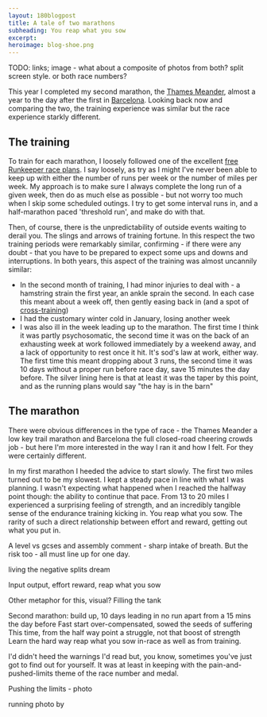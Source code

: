 ```yaml
---
layout: 180blogpost
title: A tale of two marathons
subheading: You reap what you sow
excerpt: 
heroimage: blog-shoe.png
---
```


TODO: links; image - what about a composite of photos from both? split screen style. or both race numbers?

<p>This year I completed my second marathon, the <a href="">Thames Meander</a>, almost a year to the day after the first in <a href="">Barcelona</a>. Looking back now and comparing the two, the training experience was similar but the race experience starkly different.</p>


<h2 class="section-heading">The training</h2>

<p>To train for each marathon, I loosely followed one of the excellent <a href="">free Runkeeper race plans</a>. I say loosely, as try as I might I've never been able to keep up with either the number of runs per week or the number of miles per week. My approach is to make sure I always complete the long run of a given week, then do as much else as possible - but not worry too much when I skip some scheduled outings. I try to get some interval runs in, and a half-marathon paced 'threshold run', and make do with that.</p>

<p>Then, of course, there is the unpredictability of outside events waiting to derail you. The slings and arrows of training fortune. In this respect the two training periods were remarkably similar, confirming - if there were any doubt -  that you have to be prepared to expect some ups and downs and interruptions. In both years, this aspect of the training was almost uncannily similar:</p>

 * In the second month of training, I had minor injuries to deal with - a hamstring strain the first year, an ankle sprain the second. In each case this meant about a week off, then gently easing back in (and a spot of <a href="">cross-training</a>)
 * I had the customary winter cold in January, losing another week
 * I was also ill in the week leading up to the marathon. The first time I think it was partly psychosomatic, the second time it was on the back of an exhausting week at work followed immediately by a weekend away, and a lack of opportunity to rest once it hit. It's sod's law at work, either way. The first time this meant dropping about 3 runs, the second time it was 10 days without a proper run before race day, save 15 minutes the day before. The silver lining here is that at least it was the taper by this point, and as the running plans would say "the hay is in the barn" 


<h2 class="section-heading">The marathon</h2>


<p>There were obvious differences in the type of race - the Thames Meander a low key trail marathon and Barcelona the full closed-road cheering crowds job  - but here I'm more interested in the way I ran it and how I felt. For they were certainly different.</p>

<p>In my first marathon I heeded the advice to start slowly. The first two miles turned out to be my slowest. I kept a steady pace in line with what I was planning. I wasn't expecting what happened when I reached the halfway point though: the ability to continue that pace. From 13 to 20 miles I experienced a surprising feeling of strength, and an incredibly tangible sense of the endurance training kicking in. You reap what you sow. The rarity of such a direct relationship between effort and reward, getting out what you put in.


A level vs gcses and assembly comment - sharp intake of breath. But the risk too - all must line up for one day.

living the negative splits dream

Input output, effort reward, reap what you sow

Other metaphor for this, visual? Filling the tank

Second marathon: 
build up, 10 days leading in no run apart from a 15 mins the day before
Fast start over-compensated, sowed the seeds of suffering
This time, from the half way point a struggle, not that boost of strength
Learn the hard way
reap what you sow in-race as well as from training.

I'd didn't heed the warnings I'd read but, you know, sometimes you've just got to find out for yourself. It was at least in keeping with the pain-and-pushed-limits theme of the race number and medal.

Pushing the limits - photo





<p class="photocredit text-muted"><i class="fa fa-creative-commons fa-fw"></i> running photo by <a href=""></a></p>


